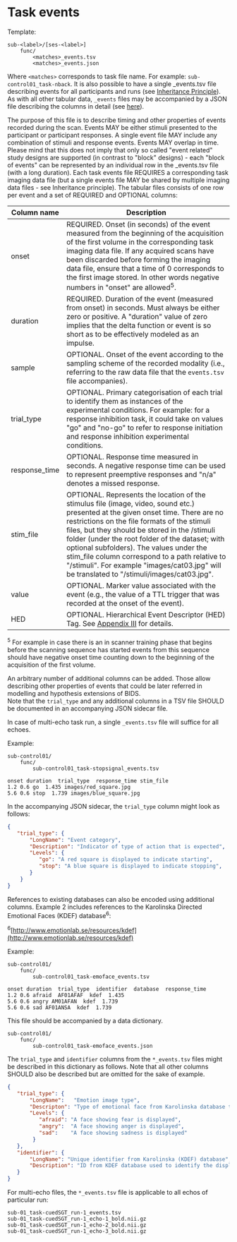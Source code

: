 # Task events

Template:

```Text
sub-<label>/[ses-<label>]
    func/
        <matches>_events.tsv
        <matches>_events.json
```

Where `<matches>` corresponds to task file name. For example:
`sub-control01_task-nback`. It is also possible to have a single \_events.tsv
file describing events for all participants and runs (see [Inheritance Principle](../02-common-principles.md#the-inheritance-principle)).
As with all other tabular data, `_events` files may be
accompanied by a JSON file describing the columns in detail (see [here](../02-common-principles.md#tabular-files)).

The purpose of this file is to describe timing and other properties of events
recorded during the scan. Events MAY be either stimuli presented to the
participant or participant responses. A single event file MAY include any
combination of stimuli and response events. Events MAY overlap in time. Please
mind that this does not imply that only so called "event related" study designs
are supported (in contrast to "block" designs) - each "block of events" can be
represented by an individual row in the \_events.tsv file (with a long
duration). Each task events file REQUIRES a corresponding task imaging data file
(but a single events file MAY be shared by multiple imaging data files - see
Inheritance principle). The tabular files consists of one row per event and a set of
REQUIRED and OPTIONAL columns:

| Column name   | Description                                                                                                                                                                                                                                                                                                                                                                                                                                                                      |
|-----------------------------------------------------------------------------------------------------|------------------------------------------------------------------------------------------------------------------------------------------------------------------------------------------------------------------------------------------------------------------------------------------------------------------------------------------------------------------------------------------------------------------------------------------------------------------------------- |
| onset         | REQUIRED. Onset (in seconds) of the event measured from the beginning of the acquisition of the first volume in the corresponding task imaging data file. If any acquired scans have been discarded before forming the imaging data file, ensure that a time of 0 corresponds to the first image stored. In other words negative numbers in "onset" are allowed<sup>5</sup>.                                                                                                     |
| duration      | REQUIRED. Duration of the event (measured from onset) in seconds. Must always be either zero or positive. A "duration" value of zero implies that the delta function or event is so short as to be effectively modeled as an impulse.                                                                                                                                                                                                                                            |
| sample        | OPTIONAL. Onset of the event according to the sampling scheme of the recorded modality (i.e., referring to the raw data file that the `events.tsv` file accompanies).                                                                                                                                                                                                                                                                                                            |
| trial_type    | OPTIONAL. Primary categorisation of each trial to identify them as instances of the experimental conditions. For example: for a response inhibition task, it could take on values "go" and "no-go" to refer to response initiation and response inhibition experimental conditions.                                                                                                                                                                                              |
| response_time | OPTIONAL. Response time measured in seconds. A negative response time can be used to represent preemptive responses and "n/a" denotes a missed response.                                                                                                                                                                                                                                                                                                                         |
| stim_file     | OPTIONAL. Represents the location of the stimulus file (image, video, sound etc.) presented at the given onset time. There are no restrictions on the file formats of the stimuli files, but they should be stored in the /stimuli folder (under the root folder of the dataset; with optional subfolders). The values under the stim_file column correspond to a path relative to "/stimuli". For example "images/cat03.jpg" will be translated to "/stimuli/images/cat03.jpg". |
| value         | OPTIONAL. Marker value associated with the event (e.g., the value of a TTL trigger that was recorded at the onset of the event).                                                                                                                                                                                                                                                                                                                                                 |
| HED           | OPTIONAL. Hierarchical Event Descriptor (HED) Tag. See [Appendix III](../99-appendices/03-hed.md) for details.                                                                                                                                                                                                                                                                                                                                                                   |

<sup>5</sup> For example in case there is an in scanner training phase that
begins before the scanning sequence has started events from this sequence should
have negative onset time counting down to the beginning of the acquisition of
the first volume.

An arbitrary number of additional columns can be added. Those allow describing
other properties of events that could be later referred in modelling and
hypothesis extensions of BIDS.   
Note that the `trial_type` and any additional columns in a TSV file SHOULD be 
documented in an accompanying JSON sidecar file.

In case of multi-echo task run, a single `_events.tsv` file will suffice for all
echoes.

Example:

```Text
sub-control01/
    func/
        sub-control01_task-stopsignal_events.tsv
```

```Text
onset duration  trial_type  response_time stim_file
1.2 0.6 go  1.435 images/red_square.jpg
5.6 0.6 stop  1.739 images/blue_square.jpg
```

In the accompanying JSON sidecar, the `trial_type` column might look as follows:

```JSON
{
   "trial_type": {
       "LongName": "Event category",
       "Description": "Indicator of type of action that is expected",
       "Levels": {
          "go": "A red square is displayed to indicate starting",
          "stop": "A blue square is displayed to indicate stopping",
       }
    }
}
```	   

References to existing databases can also be encoded using additional columns.
Example 2 includes references to the Karolinska Directed Emotional Faces (KDEF)
database<sup>6</sup>:

<sup>6</sup>[http://www.emotionlab.se/resources/kdef](http://www.emotionlab.se/resources/kdef)

Example:

```Text
sub-control01/
    func/
        sub-control01_task-emoface_events.tsv
```

```Text
onset duration  trial_type  identifier  database  response_time
1.2 0.6 afraid  AF01AFAF  kdef  1.435
5.6 0.6 angry AM01AFAN  kdef  1.739
5.6 0.6 sad AF01ANSA  kdef  1.739
```

This file should be accompanied by a data dictionary.  

```Text
sub-control01/
    func/
        sub-control01_task-emoface_events.json
```

The `trial_type` and `identifier` columns from the `*_events.tsv` files might be described in this
dictionary as follows. Note that all other columns SHOULD also be described but are omitted for the sake
of example.

```JSON  
{
   "trial_type": {
       "LongName":   "Emotion image type",
       "Descripton": "Type of emotional face from Karolinska database that is displayed",
       "Levels": {
          "afraid": "A face showing fear is displayed",
          "angry":  "A face showing anger is displayed",
		  "sad":    "A face showing sadness is displayed"
        }
   },
   "identifier": {
       "LongName": "Unique identifier from Karolinska (KDEF) database",
       "Description": "ID from KDEF database used to identify the displayed image"
   }
}
```	   

For multi-echo files, the `*_events.tsv` file is applicable to all echos of particular
run:

```Text
sub-01_task-cuedSGT_run-1_events.tsv
sub-01_task-cuedSGT_run-1_echo-1_bold.nii.gz
sub-01_task-cuedSGT_run-1_echo-2_bold.nii.gz
sub-01_task-cuedSGT_run-1_echo-3_bold.nii.gz
```
